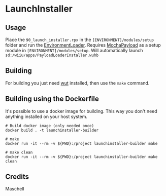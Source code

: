 # LaunchInstaller

## Usage
Place the `90_launch_installer.rpx` in the `[ENVIRONMENT]/modules/setup` folder and run the [EnvironmentLoader](https://github.com/wiiu-env/EnvironmentLoader).
Requires [MochaPayload](https://github.com/wiiu-env/MochaPayload) as a setup module in `[ENVIRONMENT]/modules/setup`.
Will automatically launch `sd:/wiiu/apps/PayloadLoaderInstaller.wuhb`

## Building

For building you just need [wut](https://github.com/devkitPro/wut/) installed, then use the `make` command.

## Building using the Dockerfile

It's possible to use a docker image for building. This way you don't need anything installed on your host system.

```
# Build docker image (only needed once)
docker build . -t launchinstaller-builder

# make 
docker run -it --rm -v ${PWD}:/project launchinstaller-builder make

# make clean
docker run -it --rm -v ${PWD}:/project launchinstaller-builder make clean
```

## Credits
Maschell
